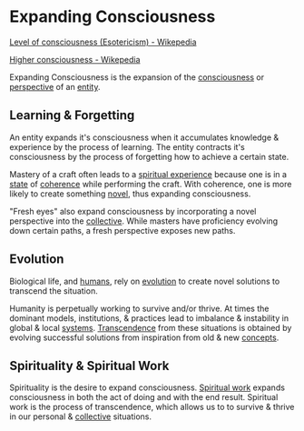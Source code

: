 # Expanding Consciousness

<a href="https://en.wikipedia.org/wiki/Level_of_consciousness_(Esotericism)" target="_blank">Level of consciousness (Esotericism) - Wikepedia</a>

<a href="https://en.wikipedia.org/wiki/Higher_consciousness" target="_blank">Higher consciousness - Wikepedia</a>

Expanding Consciousness is the expansion of the [consciousness](./consciousness.md) or [perspective](./perspective.md) of an [entity](./entity.md).

## Learning & Forgetting

An entity expands it's consciousness when it accumulates knowledge & experience by the process of learning. The entity contracts it's consciousness by the process of forgetting how to achieve a certain state.

Mastery of a craft often leads to a [spiritual experience](./spirituality.md) because one is in a [state](./state.md) of [coherence](./coherence.md) while performing the craft. With coherence, one is more likely to create something [novel](./novelty.md), thus expanding consciousness.

"Fresh eyes" also expand consciousness by incorporating a novel perspective into the [collective](./collective.md). While masters have proficiency evolving down certain paths, a fresh perspective exposes new paths.

## Evolution

Biological life, and [humans](./human.md), rely on [evolution](./evolution.md) to create novel solutions to transcend the situation.

Humanity is perpetually working to survive and/or thrive. At times the dominant models, institutions, & practices lead to imbalance & instability in global & local [systems](./system.md). [Transcendence](./transcendence.md) from these situations is obtained by evolving successful solutions from inspiration from old & new [concepts](./concept.md).

## Spirituality & Spiritual Work

Spirituality is the desire to expand consciousness. [Spiritual work](./spiritual-work.md) expands consciousness in both the act of doing and with the end result. Spiritual work is the process of transcendence, which allows us to to survive & thrive in our personal & [collective](./collective.md) situations.
